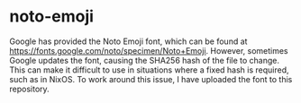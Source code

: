 # noto-emoji

Google has provided the Noto Emoji font, which can be found at https://fonts.google.com/noto/specimen/Noto+Emoji. However, sometimes Google updates the font, causing the SHA256 hash of the file to change. This can make it difficult to use in situations where a fixed hash is required, such as in NixOS. To work around this issue, I have uploaded the font to this repository.
